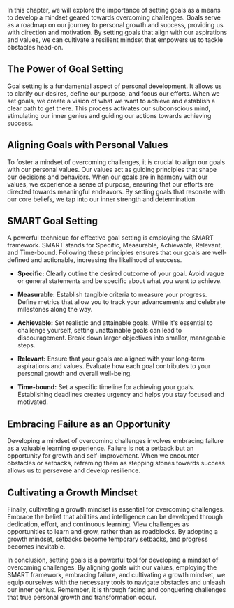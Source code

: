 
In this chapter, we will explore the importance of setting goals as a means to develop a mindset geared towards overcoming challenges. Goals serve as a roadmap on our journey to personal growth and success, providing us with direction and motivation. By setting goals that align with our aspirations and values, we can cultivate a resilient mindset that empowers us to tackle obstacles head-on.

The Power of Goal Setting
-------------------------

Goal setting is a fundamental aspect of personal development. It allows us to clarify our desires, define our purpose, and focus our efforts. When we set goals, we create a vision of what we want to achieve and establish a clear path to get there. This process activates our subconscious mind, stimulating our inner genius and guiding our actions towards achieving success.

Aligning Goals with Personal Values
-----------------------------------

To foster a mindset of overcoming challenges, it is crucial to align our goals with our personal values. Our values act as guiding principles that shape our decisions and behaviors. When our goals are in harmony with our values, we experience a sense of purpose, ensuring that our efforts are directed towards meaningful endeavors. By setting goals that resonate with our core beliefs, we tap into our inner strength and determination.

SMART Goal Setting
------------------

A powerful technique for effective goal setting is employing the SMART framework. SMART stands for Specific, Measurable, Achievable, Relevant, and Time-bound. Following these principles ensures that our goals are well-defined and actionable, increasing the likelihood of success.

* **Specific:** Clearly outline the desired outcome of your goal. Avoid vague or general statements and be specific about what you want to achieve.

* **Measurable:** Establish tangible criteria to measure your progress. Define metrics that allow you to track your advancements and celebrate milestones along the way.

* **Achievable:** Set realistic and attainable goals. While it's essential to challenge yourself, setting unattainable goals can lead to discouragement. Break down larger objectives into smaller, manageable steps.

* **Relevant:** Ensure that your goals are aligned with your long-term aspirations and values. Evaluate how each goal contributes to your personal growth and overall well-being.

* **Time-bound:** Set a specific timeline for achieving your goals. Establishing deadlines creates urgency and helps you stay focused and motivated.

Embracing Failure as an Opportunity
-----------------------------------

Developing a mindset of overcoming challenges involves embracing failure as a valuable learning experience. Failure is not a setback but an opportunity for growth and self-improvement. When we encounter obstacles or setbacks, reframing them as stepping stones towards success allows us to persevere and develop resilience.

Cultivating a Growth Mindset
----------------------------

Finally, cultivating a growth mindset is essential for overcoming challenges. Embrace the belief that abilities and intelligence can be developed through dedication, effort, and continuous learning. View challenges as opportunities to learn and grow, rather than as roadblocks. By adopting a growth mindset, setbacks become temporary setbacks, and progress becomes inevitable.

In conclusion, setting goals is a powerful tool for developing a mindset of overcoming challenges. By aligning goals with our values, employing the SMART framework, embracing failure, and cultivating a growth mindset, we equip ourselves with the necessary tools to navigate obstacles and unleash our inner genius. Remember, it is through facing and conquering challenges that true personal growth and transformation occur.
